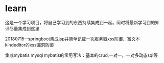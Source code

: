 # learn

这是一个学习项目，将自己学习到的东西持续集成到一起。同时将最新学习到的知识尽量集成到这里

20180715--springboot集成jsp并简单记载一次服务器xss防御、富文本kindeditor的xss漏洞防御

集成mybatis mysql mybatis的常用写法：基本的crud,一对一，一对多动态sql等


